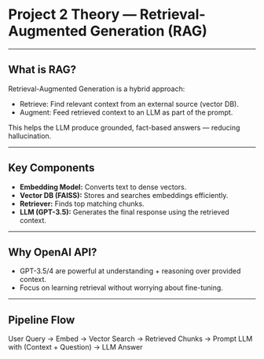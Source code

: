 # Project 2 Theory — Retrieval-Augmented Generation (RAG)

---

## What is RAG?
Retrieval-Augmented Generation is a hybrid approach:
- Retrieve: Find relevant context from an external source (vector DB).
- Augment: Feed retrieved context to an LLM as part of the prompt.

This helps the LLM produce grounded, fact-based answers — reducing hallucination.

---

## Key Components
- **Embedding Model:** Converts text to dense vectors.
- **Vector DB (FAISS):** Stores and searches embeddings efficiently.
- **Retriever:** Finds top matching chunks.
- **LLM (GPT-3.5):** Generates the final response using the retrieved context.

---

## Why OpenAI API?
- GPT-3.5/4 are powerful at understanding + reasoning over provided context.
- Focus on learning retrieval without worrying about fine-tuning.

---

## Pipeline Flow
User Query → Embed → Vector Search → Retrieved Chunks
→ Prompt LLM with (Context + Question) → LLM Answer